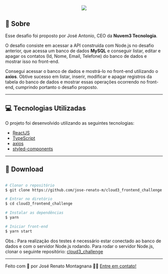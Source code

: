<h1 align="center">
  <img src="https://ik.imagekit.io/dfw3q47dv0/react-logo-dark-theme_ieaUFH9dQ.png">
</h1>

## 📝 Sobre

<p>Esse desafio foi proposto por José Antonio, CEO da <b>Nuvem3 Tecnologia</b>.</p>
<p>O desafio consiste em acessar a API construída com Node.js no desafio anterior, que acessa um banco de dados <b>MySQL</b> e conseguir listar, editar e apagar os contatos (Id, Nome, Email, Telefone) do banco de dados e mostrar isso no front-end.</p>
<p>Consegui acessar o banco de dados e mostrá-lo no front-end utilizando o <b>axios</b>. Obtive sucesso em listar, inserir, modificar e apagar registros da tabela do banco de dados e mostrar essas operações ocorrendo no front-end, cumprindo portanto o desafio proposto.</p>

---

## 💻 Tecnologias Utilizadas

O projeto foi desenvolvido utilizando as seguintes tecnologias:

- [ReactJS](https://pt-br.reactjs.org/)
- [TypeScript](https://www.typescriptlang.org/)
- [axios](https://github.com/axios/axios)
- [styled-components](https://styled-components.com/)

---

## 📁 Download

```bash

# Clonar o repositório
$ git clone https://github.com/jose-renato-m/cloud3_frontend_challenge.git

# Entrar no diretório
$ cd cloud3_frontend_challenge

# Instalar as dependências
$ yarn

# Iniciar front-end
$ yarn start
```
Obs.: Para realização dos testes é necessário estar conectado ao banco de dados e com o servidor Node.js rodando. Para rodar o servidor Node.js, clonar o seguinte repositório: [cloud3_challenge](https://github.com/jose-renato-m/cloud3_challenge)

---

Feito com 💙 por José Renato Montagnana 👋🏻 [Entre em contato!](https://www.linkedin.com/in/joserenato-devfullstack/?locale=pt_BR)
